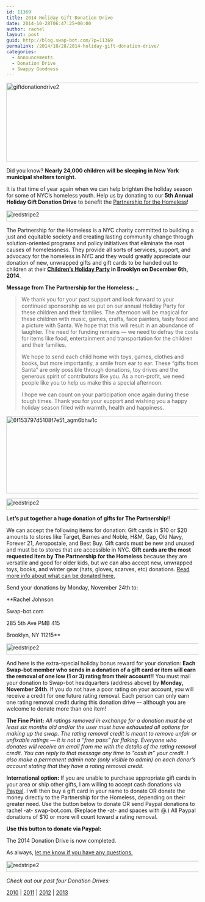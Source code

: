 ```yaml
---
id: 11369
title: 2014 Holiday Gift Donation Drive
date: 2014-10-28T06:47:25+00:00
author: rachel
layout: post
guid: http://blog.swap-bot.com/?p=11369
permalink: /2014/10/28/2014-holiday-gift-donation-drive/
categories:
  - Announcements
  - Donation Drive
  - Swappy Goodness
---
```

<img src="http://blog.swap-bot.com/wp-content/uploads/2014/10/giftdonationdrive2.gif" alt="giftdonationdrive2" width="600" height="207" class="alignnone size-full wp-image-11376" />

Did you know? **Nearly 24,000 children will be sleeping in New York municipal shelters tonight.**

It is that time of year again when we can help brighten the holiday season for some of NYC&#8217;s homeless youth. Help us by donating to our **5th Annual Holiday Gift Donation Drive** to benefit the [Partnership for the Homeless](http://www.partnershipforthehomeless.org)!

<img src="http://blog.swap-bot.com/wp-content/uploads/2014/10/redstripe2.gif" alt="redstripe2" width="600" height="29" class="alignnone size-full wp-image-11375" />

The Partnership for the Homeless is a NYC charity committed to building a just and equitable society and creating lasting community change through solution-oriented programs and policy initiatives that eliminate the root causes of homelessness. They provide all sorts of services, support, and advocacy for the homeless in NYC and they would greatly appreciate our donation of new, unwrapped gifts and gift cards to be handed out to children at their **[Children&#8217;s Holiday Party](http://partnershipforthehomeless.org/pages/childrens-holiday-party) in Brooklyn on December 6th, 2014**.

**Message from The Partnership for the Homeless:** _</p> 

> We thank you for your past support and look forward to your continued sponsorship as we put on our annual Holiday Party for these children and their families. The afternoon will be magical for these children with music, games, crafts, face painters, tasty food and a picture with Santa. We hope that this will result in an abundance of laughter. The need for funding remains &#8212; we need to defray the costs for items like food, entertainment and transportation for the children and their families. 
> 
> We hope to send each child home with toys, games, clothes and books, but more importantly, a smile from ear to ear. These “gifts from Santa” are only possible through donations, toy drives and the generous spirit of contributors like you. As a non-profit, we need people like you to help us make this a special afternoon.
> 
> I hope we can count on your participation once again during these tough times. Thank you for your support and wishing you a happy holiday season filled with warmth, health and happiness.

</i>

[<img src="http://blog.swap-bot.com/wp-content/uploads/2014/10/6f153797d5108f7e51_agm6bhw1c.png" alt="6f153797d5108f7e51_agm6bhw1c" width="600" height="202" class="alignnone size-full wp-image-11381" />](http://partnershipforthehomeless.org/pages/childrens-holiday-party)
  
<img src="http://blog.swap-bot.com/wp-content/uploads/2014/10/redstripe2.gif" alt="redstripe2" width="600" height="29" class="alignnone size-full wp-image-11375" />

**Let’s put together a huge donation of gifts for The Partnership!!** 

We can accept the following items for donation: Gift cards in $10 or $20 amounts to stores like Target, Barnes and Noble, H&M, Gap, Old Navy, Forever 21, Aeropostale, and Best Buy. Gift cards must be new and unused and must be to stores that are accessible in NYC. **Gift cards are the most requested item by The Partnership for the Homeless** because they are versatile and good for older kids, but we can also accept new, unwrapped toys, books, and winter gear (hats, gloves, scarves, etc) donations. [Read more info about what can be donated here.](http://partnershipforthehomeless.org/pages/sponsorship-opportunities/)

Send your donations by Monday, November 24th to:

**Rachel Johnson
  
Swap-bot.com
  
285 5th Ave PMB 415
  
Brooklyn, NY 11215**

<img src="http://blog.swap-bot.com/wp-content/uploads/2014/10/redstripe2.gif" alt="redstripe2" width="600" height="29" class="alignnone size-full wp-image-11375" />

And here is the extra-special holiday bonus reward for your donation: **Each Swap-bot member who sends in a donation of a gift card or item will earn the removal of one low (1 or 3) rating from their account!!** You must mail your donation to Swap-bot headquarters (address above) by **Monday, November 24th**. If you do not have a poor rating on your account, you will receive a credit for one future rating removal. Each person can only earn one rating removal credit during this donation drive –- although you are welcome to donate more than one item! 

**The Fine Print:** _All ratings removed in exchange for a donation must be at least six months old and/or the user must have exhausted all options for making up the swap. The rating removal credit is meant to remove unfair or unfixable ratings &#8212; it is not a &#8220;free pass&#8221; for flaking. Everyone who donates will receive an email from me with the details of the rating removal credit. You can reply to that message any time to “cash in” your credit. I also make a permanent admin note (only visible to admin) on each donor’s account stating that they have a rating removal credit._

**International option:** If you are unable to purchase appropriate gift cards in your area or ship other gifts, I am willing to accept cash donations via [Paypal](https://www.paypal.com). I will then buy a gift card in your name to donate OR donate the money directly to the Partnership for the Homeless, depending on their greater need. Use the button below to donate OR send Paypal donations to rachel -at- swap-bot.com. (Replace the -at- and spaces with @.) All Paypal donations of $10 or more will count toward a rating removal.

**Use this button to donate via Paypal:**
  
The 2014 Donation Drive is now completed.

As always, [let me know if you have any questions.](http://www.swap-bot.com/contact.php)

<img src="http://blog.swap-bot.com/wp-content/uploads/2013/11/redstripe2.gif" alt="redstripe2" width="600" height="29" class="alignnone size-full wp-image-10846" />

_Check out our past four Donation Drives:_

[2010](http://blog.swap-bot.com/2010/11/29/donation-drive-for-the-partnership-for-the-homeless/) | [2011](http://blog.swap-bot.com/2011/10/19/donate-to-the-holiday-gift-drive/) | [2012](http://blog.swap-bot.com/2012/11/02/swap-bot-hurricane-relief-donation-drive/) | [2013](http://blog.swap-bot.com/2013/11/12/2013-holiday-gift-donation-drive/)